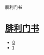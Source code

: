 ﻿




 腓利门书



[](bible/../)
=============

[腓利门书](bible/index.md)
=================


* [0](bible/PHM00.md)
* [1](bible/PHM01.md)

